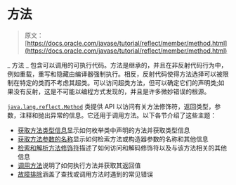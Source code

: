 # 方法

> 原文： [https://docs.oracle.com/javase/tutorial/reflect/member/method.html](https://docs.oracle.com/javase/tutorial/reflect/member/method.html)

_ 方法 _ 包含可以调用的可执行代码。方法是继承的，并且在非反射代码行为中，例如重载，重写和隐藏由编译器强制执行。相反，反射代码使得方法选择可以被限制在特定的类而不考虑其超类。可以访问超类方法，但可以确定它们的声明类;如果没有反射，这是不可能以编程方式发现的，并且是许多微妙错误的根源。

[`java.lang.reflect.Method`](https://docs.oracle.com/javase/8/docs/api/java/lang/reflect/Method.html) 类提供 API 以访问有关方法修饰符，返回类型，参数，注释和抛出异常的信息。它还用于调用方法。以下各节介绍了这些主题：

*   [获取方法类型信息](methodType.html)显示如何枚举类中声明的方法并获取类型信息
*   [获取方法参数的名称](methodparameterreflection.html)显示如何检索方法或构造器参数的名称和其他信息
*   [检索和解析方法修饰符](methodModifiers.html)描述了如何访问和解码修饰符以及与该方法相关的其他信息
*   [调用方法](methodInvocation.html)说明了如何执行方法并获取其返回值
*   [故障排除](methodTrouble.html)涵盖了查找或调用方法时遇到的常见错误